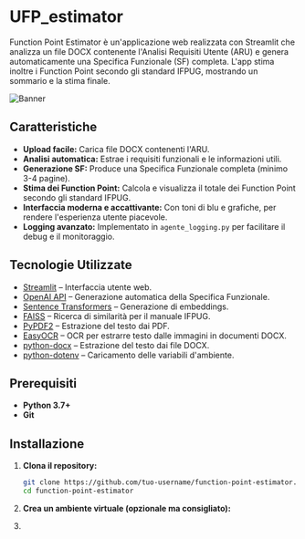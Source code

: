 # UFP_estimator

Function Point Estimator è un'applicazione web realizzata con Streamlit che analizza un file DOCX contenente l'Analisi Requisiti Utente (ARU) e genera automaticamente una Specifica Funzionale (SF) completa. L'app stima inoltre i Function Point secondo gli standard IFPUG, mostrando un sommario e la stima finale.

![Banner](https://upload.wikimedia.org/wikipedia/commons/thumb/3/3d/Chart_line_graph_icon.svg/1024px-Chart_line_graph_icon.svg.png)

## Caratteristiche

- **Upload facile:** Carica file DOCX contenenti l'ARU.
- **Analisi automatica:** Estrae i requisiti funzionali e le informazioni utili.
- **Generazione SF:** Produce una Specifica Funzionale completa (minimo 3-4 pagine).
- **Stima dei Function Point:** Calcola e visualizza il totale dei Function Point secondo gli standard IFPUG.
- **Interfaccia moderna e accattivante:** Con toni di blu e grafiche, per rendere l'esperienza utente piacevole.
- **Logging avanzato:** Implementato in `agente_logging.py` per facilitare il debug e il monitoraggio.

## Tecnologie Utilizzate

- [Streamlit](https://streamlit.io/) – Interfaccia utente web.
- [OpenAI API](https://openai.com/api/) – Generazione automatica della Specifica Funzionale.
- [Sentence Transformers](https://www.sbert.net/) – Generazione di embeddings.
- [FAISS](https://github.com/facebookresearch/faiss) – Ricerca di similarità per il manuale IFPUG.
- [PyPDF2](https://pypi.org/project/PyPDF2/) – Estrazione del testo dai PDF.
- [EasyOCR](https://github.com/JaidedAI/EasyOCR) – OCR per estrarre testo dalle immagini in documenti DOCX.
- [python-docx](https://python-docx.readthedocs.io/) – Estrazione del testo dai file DOCX.
- [python-dotenv](https://pypi.org/project/python-dotenv/) – Caricamento delle variabili d'ambiente.

## Prerequisiti

- **Python 3.7+**
- **Git**

## Installazione

1. **Clona il repository:**

   ```bash
   git clone https://github.com/tuo-username/function-point-estimator.git
   cd function-point-estimator

2. **Crea un ambiente virtuale (opzionale ma consigliato):**
3. 

